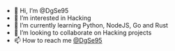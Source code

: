 - 👋 Hi, I’m @DgSe95
- 👀 I’m interested in Hacking
- 🌱 I’m currently learning Python, NodeJS, Go and Rust
- 💞️ I’m looking to collaborate on Hacking projects
- 📫 How to reach me [@DgSe95](https://twitter.com/DgSe95)

<!---
DgSe95/DgSe95 is a ✨ special ✨ repository because its `README.md` (this file) appears on your GitHub profile.
You can click the Preview link to take a look at your changes.
--->

